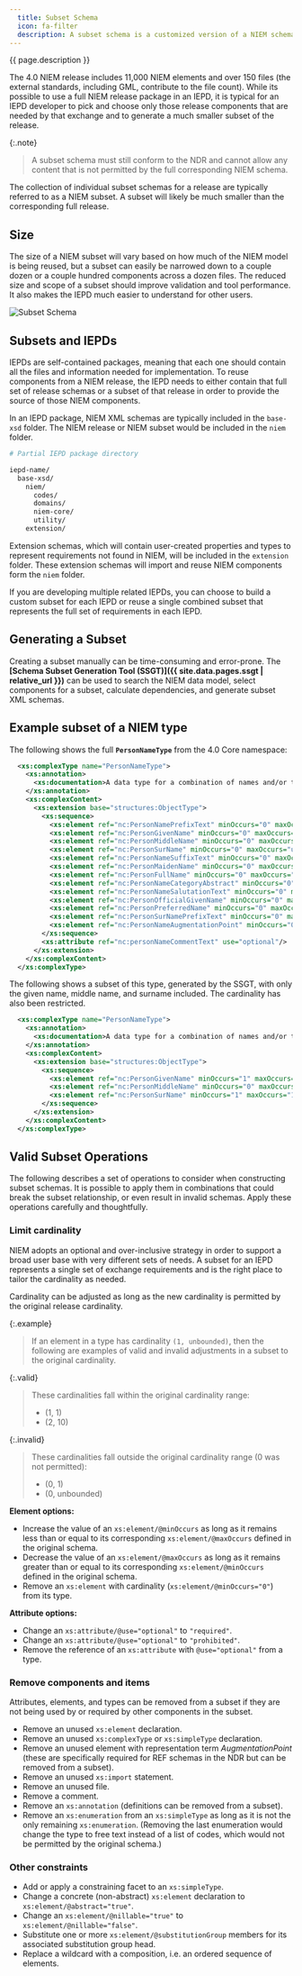 ```yaml
---
  title: Subset Schema
  icon: fa-filter
  description: A subset schema is a customized version of a NIEM schema that contains only the properties, types, and codes that are needed for a particular information exchange, plus any of their required dependencies.
---
```


{{ page.description }}

The 4.0 NIEM release includes 11,000 NIEM elements and over 150 files (the external standards, including GML, contribute to the file count).  While its possible to use a full NIEM release package in an IEPD, it is typical for an IEPD developer to pick and choose only those release components that are needed by that exchange and to generate a much smaller subset of the release.

{:.note}
> A subset schema must still conform to the NDR and cannot allow any content that is not permitted by the full corresponding NIEM schema.

The collection of individual subset schemas for a release are typically referred to as a NIEM subset.  A subset will likely be much smaller than the corresponding full release.

## Size

The size of a NIEM subset will vary based on how much of the NIEM model is being reused, but a subset can easily be narrowed down to a couple dozen or a couple hundred components across a dozen files.  The reduced size and scope of a subset should improve validation and tool performance.  It also makes the IEPD much easier to understand for other users.

<!--more-->

![Subset Schema](assets/subset-schema.png)

## Subsets and IEPDs

IEPDs are self-contained packages, meaning that each one should contain all the files and information needed for implementation.  To reuse components from a NIEM release, the IEPD needs to either contain that full set of release schemas or a subset of that release in order to provide the source of those NIEM components.

In an IEPD package, NIEM XML schemas are typically included in the `base-xsd` folder.  The NIEM release or NIEM subset would be included in the `niem` folder.

```sh
# Partial IEPD package directory

iepd-name/
  base-xsd/
    niem/
      codes/
      domains/
      niem-core/
      utility/
    extension/
```

Extension schemas, which will contain user-created properties and types to represent requirements not found in NIEM, will be included in the `extension` folder.  These extension schemas will import and reuse NIEM components form the `niem` folder.

If you are developing multiple related IEPDs, you can choose to build a custom subset for each IEPD or reuse a single combined subset that represents the full set of requirements in each IEPD.

## Generating a Subset

Creating a subset manually can be time-consuming and error-prone.  The **[Schema Subset Generation Tool (SSGT)]({{ site.data.pages.ssgt | relative_url }})** can be used to search the NIEM data model, select components for a subset, calculate dependencies, and generate subset XML schemas.

## Example subset of a NIEM type

The following shows the full **`PersonNameType`** from the 4.0 Core namespace:

```xml
  <xs:complexType name="PersonNameType">
    <xs:annotation>
      <xs:documentation>A data type for a combination of names and/or titles by which a person is known.</xs:documentation>
    </xs:annotation>
    <xs:complexContent>
      <xs:extension base="structures:ObjectType">
        <xs:sequence>
          <xs:element ref="nc:PersonNamePrefixText" minOccurs="0" maxOccurs="unbounded"/>
          <xs:element ref="nc:PersonGivenName" minOccurs="0" maxOccurs="unbounded"/>
          <xs:element ref="nc:PersonMiddleName" minOccurs="0" maxOccurs="unbounded"/>
          <xs:element ref="nc:PersonSurName" minOccurs="0" maxOccurs="unbounded"/>
          <xs:element ref="nc:PersonNameSuffixText" minOccurs="0" maxOccurs="unbounded"/>
          <xs:element ref="nc:PersonMaidenName" minOccurs="0" maxOccurs="unbounded"/>
          <xs:element ref="nc:PersonFullName" minOccurs="0" maxOccurs="unbounded"/>
          <xs:element ref="nc:PersonNameCategoryAbstract" minOccurs="0" maxOccurs="unbounded"/>
          <xs:element ref="nc:PersonNameSalutationText" minOccurs="0" maxOccurs="unbounded"/>
          <xs:element ref="nc:PersonOfficialGivenName" minOccurs="0" maxOccurs="unbounded"/>
          <xs:element ref="nc:PersonPreferredName" minOccurs="0" maxOccurs="unbounded"/>
          <xs:element ref="nc:PersonSurNamePrefixText" minOccurs="0" maxOccurs="unbounded"/>
          <xs:element ref="nc:PersonNameAugmentationPoint" minOccurs="0" maxOccurs="unbounded"/>
        </xs:sequence>
        <xs:attribute ref="nc:personNameCommentText" use="optional"/>
      </xs:extension>
    </xs:complexContent>
  </xs:complexType>
```

The following shows a subset of this type, generated by the SSGT, with only the given name, middle name, and surname included.  The cardinality has also been restricted.

```xml
  <xs:complexType name="PersonNameType">
    <xs:annotation>
      <xs:documentation>A data type for a combination of names and/or titles by which a person is known.</xs:documentation>
    </xs:annotation>
    <xs:complexContent>
      <xs:extension base="structures:ObjectType">
        <xs:sequence>
          <xs:element ref="nc:PersonGivenName" minOccurs="1" maxOccurs="1"/>
          <xs:element ref="nc:PersonMiddleName" minOccurs="0" maxOccurs="unbounded"/>
          <xs:element ref="nc:PersonSurName" minOccurs="1" maxOccurs="1"/>
        </xs:sequence>
      </xs:extension>
    </xs:complexContent>
  </xs:complexType>
```

## Valid Subset Operations

The following describes a set of operations to consider when constructing subset schemas. It is possible to apply them in combinations that could break the subset relationship, or even result in invalid schemas. Apply these operations carefully and thoughtfully.

### Limit cardinality

NIEM adopts an optional and over-inclusive strategy in order to support a broad user base with very different sets of needs.  A subset for an IEPD represents a single set of exchange requirements and is the right place to tailor the cardinality as needed.

Cardinality can be adjusted as long as the new cardinality is permitted by the original release cardinality.

{:.example}
> If an element in a type has cardinality `(1, unbounded)`, then the following are examples of valid and invalid adjustments in a subset to the original cardinality.

{:.valid}
> These cardinalities fall within the original cardinality range:
> - (1, 1)
> - (2, 10)

{:.invalid}
> These cardinalities fall outside the original cardinality range (0 was not permitted):
> - (0, 1)
> - (0, unbounded)

**Element options:**

- Increase the value of an `xs:element/@minOccurs` as long as it remains less than or equal to its corresponding `xs:element/@maxOccurs` defined in the original schema.
- Decrease the value of an `xs:element/@maxOccurs` as long as it remains greater than or equal to its corresponding `xs:element/@minOccurs` defined in the original schema.
- Remove an `xs:element` with cardinality (`xs:element/@minOccurs="0"`) from its type.

**Attribute options:**

- Change an `xs:attribute/@use="optional"` to `"required"`.
- Change an `xs:attribute/@use="optional"` to `"prohibited"`.
- Remove the reference of an `xs:attribute` with `@use="optional"` from a type.

### Remove components and items

Attributes, elements, and types can be removed from a subset if they are not being used by or required by other components in the subset.

- Remove an unused `xs:element` declaration.
- Remove an unused `xs:complexType` or `xs:simpleType` declaration.
- Remove an unused element with representation term *AugmentationPoint* (these are specifically required for REF schemas in the NDR but can be removed from a subset).
- Remove an unused `xs:import` statement.
- Remove an unused file.
- Remove a comment.
- Remove an `xs:annotation` (definitions can be removed from a subset).
- Remove an `xs:enumeration` from an `xs:simpleType` as long as it is not the only remaining `xs:enumeration`.  (Removing the last enumeration would change the type to free text instead of a list of codes, which would not be permitted by the original schema.)

### Other constraints

- Add or apply a constraining facet to an `xs:simpleType`.
- Change a concrete (non-abstract) `xs:element` declaration to `xs:element/@abstract="true"`.
- Change an `xs:element/@nillable="true"` to `xs:element/@nillable="false"`.
- Substitute one or more `xs:element/@substitutionGroup` members for its associated substitution group head.
- Replace a wildcard with a composition, i.e. an ordered sequence of elements.
